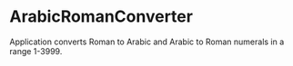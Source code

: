 # ArabicRomanConverter
Application converts Roman to Arabic and Arabic to Roman numerals in a range 1-3999.
